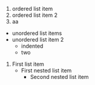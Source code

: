 1. ordered list item
2. ordered list item 2
3.   aa

- unordered list items
- unordered list item 2
  - indented
  - two

1. First list item
   - First nested list item
     - Second nested list item
